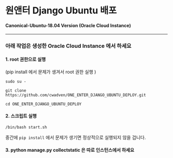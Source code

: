# 원앤터 Django Ubuntu 배포

#### Canonical-Ubuntu-18.04 Version (Oracle Cloud Instance)

---

### 아래 작업은 생성한 Oracle Cloud Instance 에서 하세요

#### 1. root 권한으로 실행
(pip install 에서 문제가 생겨서 root 권한 실행 )

```
sudo su -

git clone https://github.com/cwadven/ONE_ENTER_DJANGO_UBUNTU_DEPLOY.git

cd ONE_ENTER_DJANGO_UBUNTU_DEPLOY
```

#### 2. 스크립트 실행

```
/bin/bash start.sh
```


중간에 `pip install` 에서 문제가 생기면 정상적으로 실행되지 않을 겁니다.

#### 3. python manage.py collectstatic 은 따로 인스턴스에서 하세요
